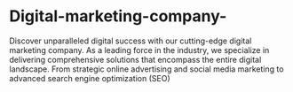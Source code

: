 # Digital-marketing-company-
Discover unparalleled digital success with our cutting-edge digital marketing company. As a leading force in the industry, we specialize in delivering comprehensive solutions that encompass the entire digital landscape. From strategic online advertising and social media marketing to advanced search engine optimization (SEO) 
